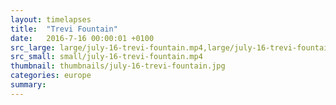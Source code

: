 ```yaml
---
layout: timelapses
title:  "Trevi Fountain"
date:   2016-7-16 00:00:01 +0100
src_large: large/july-16-trevi-fountain.mp4,large/july-16-trevi-fountain.webm
src_small: small/july-16-trevi-fountain.mp4
thumbnail: thumbnails/july-16-trevi-fountain.jpg
categories: europe
summary:
---
```

